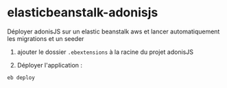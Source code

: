 # elasticbeanstalk-adonisjs
Déployer adonisJS sur un elastic beanstalk aws et lancer automatiquement les migrations et un seeder

1. ajouter le dossier `.ebextensions` à la racine du projet adonisJS

2. Déployer l'application :
```
eb deploy
```
